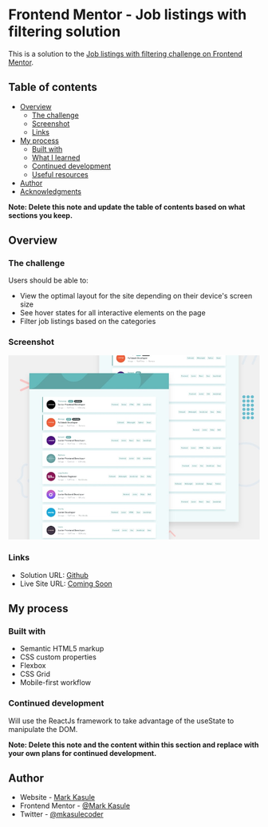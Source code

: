# Frontend Mentor - Job listings with filtering solution

This is a solution to the [Job listings with filtering challenge on Frontend Mentor](https://www.frontendmentor.io/challenges/job-listings-with-filtering-ivstIPCt).

## Table of contents

- [Overview](#overview)
  - [The challenge](#the-challenge)
  - [Screenshot](#screenshot)
  - [Links](#links)
- [My process](#my-process)
  - [Built with](#built-with)
  - [What I learned](#what-i-learned)
  - [Continued development](#continued-development)
  - [Useful resources](#useful-resources)
- [Author](#author)
- [Acknowledgments](#acknowledgments)

**Note: Delete this note and update the table of contents based on what sections you keep.**

## Overview

### The challenge

Users should be able to:

- View the optimal layout for the site depending on their device's screen size
- See hover states for all interactive elements on the page
- Filter job listings based on the categories

### Screenshot

![](./design/desktop-preview.jpg)

### Links

- Solution URL: [Github](#)
- Live Site URL: [Coming Soon](#)

## My process

### Built with

- Semantic HTML5 markup
- CSS custom properties
- Flexbox
- CSS Grid
- Mobile-first workflow


### Continued development

Will use the ReactJs framework to take advantage of the useState to manipulate the DOM.

**Note: Delete this note and the content within this section and replace with your own plans for continued development.**


## Author

- Website - [Mark Kasule](https://www.mlkasule.com)
- Frontend Mentor - [@Mark Kasule](https://www.frontendmentor.io/profile/casulemarc)
- Twitter - [@mkasulecoder](https://www.twitter.com/mkasulecoder)
